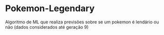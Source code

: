 # Pokemon-Legendary
Algoritmo de ML que realiza previsões sobre se um pokemon é lendário ou não (dados considerados até geração 9)
